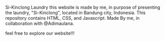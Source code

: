 Si-Kinclong Laundry
this website is made by me, in purpose of presenting the laundry, "Si-Kinclong", located in Bandung city, Indonesia. This repository contains HTML, CSS, and Javascript.
Made By me, in collaboration with @Adimaulana.

feel free to explore our website!!!
